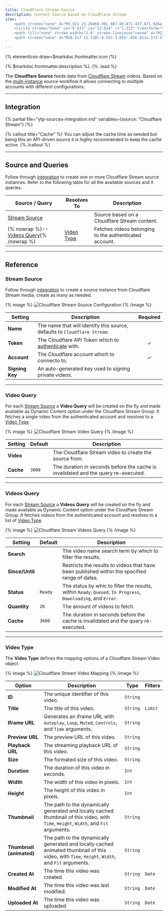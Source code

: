 ```yaml
---
title: CloudFlare Stream Source
description: Content Source based on CloudFlare Stream
icon: '
    <path stroke="none" d="M3.921 23.264h8.98c.487.03.871.437.871.924a.931.931 0 01-.872.925H3.921a.927.927 0 01-.923-.923c0-.507.416-.923.923-.923v-.003zm18.834 0h2.287c.487.03.872.437.872.924a.931.931 0 01-.872.925h-2.287a.927.927 0 01-.923-.923c0-.507.416-.923.923-.923v-.003z"/>
    <circle stroke="none" cx="9.633" cy="13.624" r="1.322" transform="translate(1.835 1.689) scale(1.65148)"/>
    <path fill="none" stroke-width="1.6" stroke-linejoin="round" d="M23.413 10.25c-.09-3.593-3.019-6.525-6.611-6.622a6.714 6.714 0 00-6.214 4.364 5.9 5.9 0 00-1.195-.165c-2.326.072-4.189 2.032-4.142 4.359 0 .334.08.585.08.835A2.96 2.96 0 003.1 15.963l-.002.077a2.943 2.943 0 002.87 2.93h17.445c1.673 0 3.585-2.177 3.585-4.356a4.25 4.25 0 00-3.585-4.363z"/>
    <path stroke="none" d="M18.517 12.728l-4.253 3.055-.016.011a.573.573 0 01-.801-.165.627.627 0 01-.103-.346V9.172v-.01c0-.322.265-.59.587-.593a.58.58 0 01.33.113l4.256 3.06a.61.61 0 010 .99v-.004z"/>
'
---
```


{% elementIcon draw=$markdoc.frontmatter.icon /%}

{% $markdoc.frontmatter.description %}. {% .lead %}

The **Cloudflare Source** feeds data from [Cloudflare Stream](https://www.cloudflare.com/products/cloudflare-stream/) videos. Based on the [multi-instance](manager#multi-instance) source workflow it allows connecting to multiple accounts with different configurations.

---

## Integration

{% partial file="ytp-sources-integration.md" variables={source: "Cloudflare Stream"} /%}

{% callout title="Cache" %}
You can adjust the cache time as needed but being this an API-driven source it is highly recommended to keep the cache active.
{% /callout %}

---

## Source and Queries

Follow through [integration](#integration) to create one or more Cloudflare Stream source instances. Refer to the following table for all the available sources and it queries.

| Source / Query | Resolves To | Description |
| -------------- | ----------- | ----------- |
| [Stream Source](#stream-source) | | Source based on a Cloudflare Stream content. |
| {% nowrap %}-- [Videos Query](#videos-query){% /nowrap %} | [Video Type](#video-type) | Fetches videos belonging to the authenticated account. |

---

## Reference

### Stream Source

Follow through [integration](#integration) to create a source instance from Cloudflare Stream media, create as many as needed.

{% image %}
![Cloudflare Stream Source Configuration](/assets/ytp/sources/cf-stream-config.webp)
{% /image %}

| Setting | Description | Required |
| ------- | ----------- | :------: |
| **Name** | The name that will identify this source, defaults to `Cloudflare Stream`. |
| **Token** | The Cloudflare API Token which to [authenticate](../../auths-manager#cloudflare-api-token-driver) with. | &#x2713; |
| **Account** | The Cloudflare account which to connecto to. | &#x2713; |
| **Signing Key** | An auto-generated key used to signing private videos. | |

---

### Video Query

For each [Stream Source](#stream-source) a **Video Query** will be created on the fly and made available as Dynamic Content option under the Cloudflare Stream Group. It fetches a single video from the authenticated account and resolves to a [Video Type](#video-type).

{% image %}
![Cloudflare Stream Video Query](/assets/ytp/sources/cf-stream-query-video.webp)
{% /image %}

| Setting | Default | Description |
| ------- | ------- | ----------- |
| **Video** | | The Cloudflare Stream video to create the source from. |
| **Cache** | `3600` | The duration in seconds before the cache is invalidated and the query re-executed. |

---

### Videos Query

For each [Stream Source](#stream-source) a **Videos Query** will be created on the fly and made available as Dynamic Content option under the Cloudflare Stream Group. It fetches videos from the authenticated account and resolves to a list of [Video Type](#video-type).

{% image %}
![Cloudflare Stream Videos Query](/assets/ytp/sources/cf-stream-query-videos.webp)
{% /image %}

| Setting | Default | Description |
| ------- | ------- | ----------- |
| **Search** | | The video name search term by which to filter the results. |
| **Since/Until** | | Restricts the results to videos that have been published within the specified range of dates. |
| **Status** | `Ready` | The status by whic to filter the results, within `Ready`, `Queued`, `In Progress`, `Downloading`, and `Error`. |
| **Quantity** | `20` | The amount of videos to fetch. |
| **Cache** | `3600` | The duration in seconds before the cache is invalidated and the query re-executed. |

---

### Video Type

The **Video Type** defines the mapping options of a Cloudflare Stream Video object.

{% image %}
![Cloudflare Stream Video Mapping](/assets/ytp/sources/cf-stream-type-video.webp)
{% /image %}

| Option | Description | Type | Filters |
| ------ | ----------- | ---- | ------- |
| **ID** | The unique identifier of this video. | `String` |
| **Title** | The title of this video. | `String` | `Limit` |
| **Iframe URL** | Generates an iframe URL with `Autoplay`, `Loop`, `Muted`, `Controls`, and `Time` arguments. | `String` |
| **Preview URL** | The preview URL of this video. | `String` |
| **Playback URL** | The streaming playback URL of this video. | `String` |
| **Size** | The formated size of this video. | `String` |
| **Duration** | The duration of this video in seconds. | `Int` |
| **Width** | The width of this video in pixels. | `Int` |
| **Height** | The height of this video in pixels. | `Int` |
| **Thumbnail** | The path to the dynamically generated and locally cached thumbnail of this video, with `Time`, `Height`, `Width`, and `Fit` arguments. | `String` |
| **Thumbnail (animated)** | The path to the dynamically generated and locally cached animated thumbnail of this video, with `Time`, `Height`, `Width`, and `Fit` arguments. | `String` |
| **Created At** | The time this video was created. | `String` | `Date` |
| **Modified At** | The time this video was last modified. | `String` | `Date` |
| **Uploaded At** | The time this video was uploaded. | `String` | `Date` |
